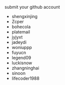 submit your github account
* shengxinjing
* Zcper
* bohecola
* platemail
* jyjyxt
* jadeydi
* woniuppp
* fuyucn
* legend09
* luckisnow
* zhangninghai
* sinoon
* lifecoder1988

